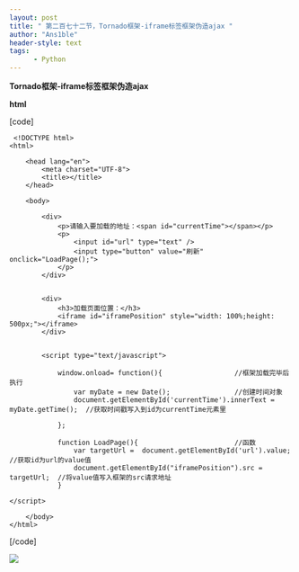 ```yaml
---
layout: post
title: " 第二百七十二节，Tornado框架-iframe标签框架伪造ajax "
author: "Ans1ble"
header-style: text
tags:
      - Python
---
```


**Tornado框架-iframe标签框架伪造ajax**

**html**

[code]

     <!DOCTYPE html>
    <html>
    
        <head lang="en">
            <meta charset="UTF-8">
            <title></title>
        </head>
    
        <body>
    
            <div>
                <p>请输入要加载的地址：<span id="currentTime"></span></p>
                <p>
                    <input id="url" type="text" />
                    <input type="button" value="刷新" onclick="LoadPage();">
                </p>
            </div>
    
    
            <div>
                <h3>加载页面位置：</h3>
                <iframe id="iframePosition" style="width: 100%;height: 500px;"></iframe>
            </div>
    
    
            <script type="text/javascript">
    
                window.onload= function(){                  //框架加载完毕后执行
                    var myDate = new Date();                //创建时间对象
                    document.getElementById('currentTime').innerText = myDate.getTime();  //获取时间戳写入到id为currentTime元素里
    
                };
    
                function LoadPage(){                        //函数
                    var targetUrl =  document.getElementById('url').value;      //获取id为url的value值
                    document.getElementById("iframePosition").src = targetUrl;  //将value值写入框架的src请求地址
                }
    
    </script>
    
        </body>
    </html>
[/code]

![](https://images2015.cnblogs.com/blog/955761/201705/955761-20170526111319357-1306690862.png)

